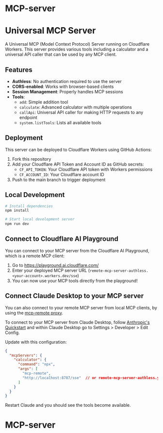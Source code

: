 # MCP-server

# Universal MCP Server

A Universal MCP (Model Context Protocol) Server running on Cloudflare Workers. This server provides various tools including a calculator and a universal API caller that can be used by any MCP client.

## Features

- **Authless**: No authentication required to use the server
- **CORS-enabled**: Works with browser-based clients
- **Session Management**: Properly handles MCP sessions
- **Tools**:
  - `add`: Simple addition tool
  - `calculate`: Advanced calculator with multiple operations
  - `callApi`: Universal API caller for making HTTP requests to any endpoint
  - `system.listTools`: Lists all available tools

## Deployment

This server can be deployed to Cloudflare Workers using GitHub Actions:

1. Fork this repository
2. Add your Cloudflare API Token and Account ID as GitHub secrets:
   - `CF_API_TOKEN`: Your Cloudflare API token with Workers permissions
   - `CF_ACCOUNT_ID`: Your Cloudflare account ID
3. Push to the main branch to trigger deployment

## Local Development

```bash
# Install dependencies
npm install

# Start local development server
npm run dev
```

## Connect to Cloudflare AI Playground

You can connect to your MCP server from the Cloudflare AI Playground, which is a remote MCP client:

1. Go to https://playground.ai.cloudflare.com/
2. Enter your deployed MCP server URL (`remote-mcp-server-authless.<your-account>.workers.dev/sse`)
3. You can now use your MCP tools directly from the playground!

## Connect Claude Desktop to your MCP server

You can also connect to your remote MCP server from local MCP clients, by using the [mcp-remote proxy](https://www.npmjs.com/package/mcp-remote). 

To connect to your MCP server from Claude Desktop, follow [Anthropic's Quickstart](https://modelcontextprotocol.io/quickstart/user) and within Claude Desktop go to Settings > Developer > Edit Config.

Update with this configuration:

```json
{
  "mcpServers": {
    "calculator": {
      "command": "npx",
      "args": [
        "mcp-remote",
        "http://localhost:8787/sse"  // or remote-mcp-server-authless.your-account.workers.dev/sse
      ]
    }
  }
}
```

Restart Claude and you should see the tools become available. 
# MCP-server
